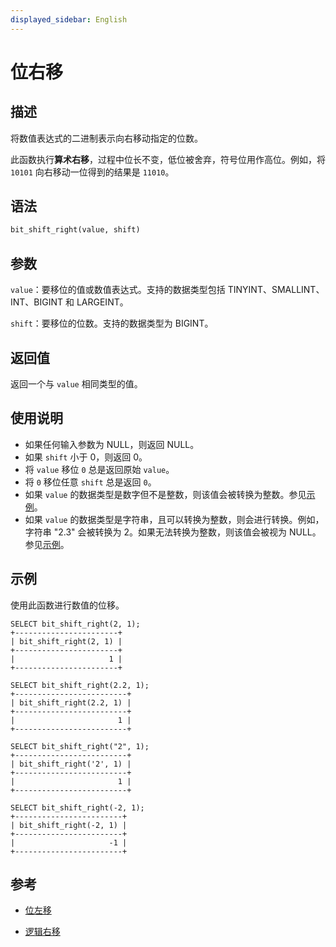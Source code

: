 ```yaml
---
displayed_sidebar: English
---
```


# 位右移

## 描述

将数值表达式的二进制表示向右移动指定的位数。

此函数执行**算术右移**，过程中位长不变，低位被舍弃，符号位用作高位。例如，将 `10101` 向右移动一位得到的结果是 `11010`。

## 语法

```Haskell
bit_shift_right(value, shift)
```

## 参数

`value`：要移位的值或数值表达式。支持的数据类型包括 TINYINT、SMALLINT、INT、BIGINT 和 LARGEINT。

`shift`：要移位的位数。支持的数据类型为 BIGINT。

## 返回值

返回一个与 `value` 相同类型的值。

## 使用说明

- 如果任何输入参数为 NULL，则返回 NULL。
- 如果 `shift` 小于 0，则返回 0。
- 将 `value` 移位 `0` 总是返回原始 `value`。
- 将 `0` 移位任意 `shift` 总是返回 `0`。
- 如果 `value` 的数据类型是数字但不是整数，则该值会被转换为整数。参见[示例](#examples)。
- 如果 `value` 的数据类型是字符串，且可以转换为整数，则会进行转换。例如，字符串 "2.3" 会被转换为 2。如果无法转换为整数，则该值会被视为 NULL。参见[示例](#examples)。

## 示例

使用此函数进行数值的位移。

```Plain
SELECT bit_shift_right(2, 1);
+-----------------------+
| bit_shift_right(2, 1) |
+-----------------------+
|                     1 |
+-----------------------+

SELECT bit_shift_right(2.2, 1);
+-------------------------+
| bit_shift_right(2.2, 1) |
+-------------------------+
|                       1 |
+-------------------------+

SELECT bit_shift_right("2", 1);
+-------------------------+
| bit_shift_right('2', 1) |
+-------------------------+
|                       1 |
+-------------------------+

SELECT bit_shift_right(-2, 1);
+------------------------+
| bit_shift_right(-2, 1) |
+------------------------+
|                     -1 |
+------------------------+
```

## 参考

- [位左移](bit_shift_left.md)

- [逻辑右移](bit_shift_right_logical.md)
